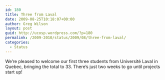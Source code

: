 ```yaml
---
id: 180
title: Three from Laval
date: 2009-08-25T10:18:07+00:00
author: Greg Wilson
layout: post
guid: http://ucosp.wordpress.com/?p=180
permalink: /2009-2010/status/2009/08/three-from-laval/
categories:
  - Status
---
```

We&#8217;re pleased to welcome our first three students from Université Laval in Quebec, bringing the total to 33. There&#8217;s just two weeks to go until projects start up!